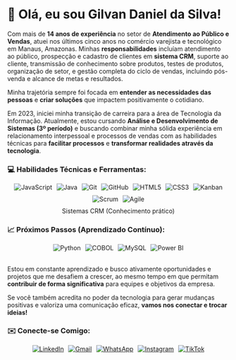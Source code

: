 # 👋 Olá, eu sou Gilvan Daniel da Silva!

Com mais de **14 anos de experiência** no setor de **Atendimento ao Público e Vendas**, atuei nos últimos cinco anos no comércio varejista e tecnológico em Manaus, Amazonas. Minhas **responsabilidades** incluíam atendimento ao público, prospecção e cadastro de clientes em **sistema CRM**, suporte ao cliente, transmissão de conhecimento sobre produtos, testes de produtos, organização de setor, e gestão completa do ciclo de vendas, incluindo pós-venda e alcance de metas e resultados.

Minha trajetória sempre foi focada em **entender as necessidades das pessoas** e **criar soluções** que impactem positivamente o cotidiano.

Em 2023, iniciei minha transição de carreira para a área de Tecnologia da Informação. Atualmente, estou cursando **Análise e Desenvolvimento de Sistemas (3º período)** e buscando combinar minha sólida experiência em relacionamento interpessoal e processos de vendas com as habilidades técnicas para **facilitar processos** e **transformar realidades através da tecnologia**.

### 💻 Habilidades Técnicas e Ferramentas:

<div style="display: flex; flex-wrap: wrap; gap: 10px; justify-content: center;">
  <img src="https://img.shields.io/badge/JavaScript-F7DF1E?style=for-the-badge&logo=javascript&logoColor=black" alt="JavaScript">
  <img src="https://img.shields.io/badge/Java-007396?style=for-the-badge&logo=java&logoColor=white" alt="Java">
  <img src="https://img.shields.io/badge/Git-F05032?style=for-the-badge&logo=git&logoColor=white" alt="Git">
  <img src="https://img.shields.io/badge/GitHub-181717?style=for-the-badge&logo=github&logoColor=white" alt="GitHub">
  <img src="https://img.shields.io/badge/HTML5-E34F26?style=for-the-badge&logo=html5&logoColor=white" alt="HTML5">
  <img src="https://img.shields.io/badge/CSS3-1572B6?style=for-the-badge&logo=css3&logoColor=white" alt="CSS3">
  <img src="https://img.shields.io/badge/Kanban-0079BF?style=for-the-badge&logo=trello&logoColor=white" alt="Kanban">
  <img src="https://img.shields.io/badge/Scrum-009FDA?style=for-the-badge&logo=scrumalliance&logoColor=white" alt="Scrum">
  <img src="https://img.shields.io/badge/Agile-000000?style=for-the-badge&logo=agile&logoColor=white" alt="Agile">
</div>

<p style="text-align: center; margin-top: 10px;">
  Sistemas CRM (Conhecimento prático)
</p>

### 📈 Próximos Passos (Aprendizado Contínuo):

<div style="display: flex; flex-wrap: wrap; gap: 10px; justify-content: center;">
  <img src="https://img.shields.io/badge/Python-3776AB?style=for-the-badge&logo=python&logoColor=white" alt="Python">
  <img src="https://img.shields.io/badge/COBOL-003B6F?style=for-the-badge&logo=cobol&logoColor=white" alt="COBOL">
  <img src="https://img.shields.io/badge/MySQL-4479A1?style=for-the-badge&logo=mysql&logoColor=white" alt="MySQL">
  <img src="https://img.shields.io/badge/Power%20BI-F2C811?style=for-the-badge&logo=powerbi&logoColor=black" alt="Power BI">
</div>

<br>

Estou em constante aprendizado e busco ativamente oportunidades e projetos que me desafiem a crescer, ao mesmo tempo em que permitam **contribuir de forma significativa** para equipes e objetivos da empresa.

Se você também acredita no poder da tecnologia para gerar mudanças positivas e valoriza uma comunicação eficaz, **vamos nos conectar e trocar ideias!**

### ✉️ Conecte-se Comigo:

<div style="display: flex; flex-wrap: wrap; gap: 10px; justify-content: center;">
  <a href="https://www.linkedin.com/in/gilvan-daniel-da-silva-b52637114" target="_blank">
    <img src="https://img.shields.io/badge/LinkedIn-%230A66C2?style=for-the-badge&logo=linkedin&logoColor=white" alt="LinkedIn">
  </a>
  <a href="mailto:gilvandnel@gmail.com">
    <img src="https://img.shields.io/badge/Gmail-%23D14836?style=for-the-badge&logo=gmail&logoColor=white" alt="Gmail">
  </a>
  <a href="https://wa.me/message/FRVFVIUBESLVD1" target="_blank">
    <img src="https://img.shields.io/badge/WhatsApp-%234CBB6A?style=for-the-badge&logo=whatsapp&logoColor=white" alt="WhatsApp">
  </a>
  <a href="https://www.instagram.com/gilvandaniel?igsh=MW9tMGx0bGZka2Vmdw==" target="_blank">
    <img src="https://img.shields.io/badge/Instagram-%23E4405F?style=for-the-badge&logo=instagram&logoColor=white" alt="Instagram">
  </a>
  <a href="https://vm.tiktok.com/ZMkok5gAb/" target="_blank">
    <img src="https://img.shields.io/badge/TikTok-%23000000?style=for-the-badge&logo=tiktok&logoColor=white" alt="TikTok">
  </a>
</div>
